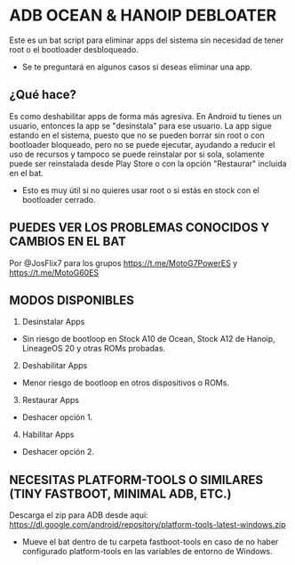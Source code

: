 # ADB OCEAN & HANOIP DEBLOATER
Este es un bat script para eliminar apps del sistema sin necesidad de tener root o el bootloader desbloqueado.
* Se te preguntará en algunos casos si deseas eliminar una app.

## ¿Qué hace?
Es como deshabilitar apps de forma más agresiva. En Android tu tienes un usuario, entonces la app se "desinstala" para ese usuario.
La app sigue estando en el sistema, puesto que no se pueden borrar sin root o con bootloader bloqueado, pero no se puede ejecutar, ayudando a reducir el uso de recursos y tampoco se puede reinstalar por si sola, solamente puede ser reinstalada desde Play Store o con la opción "Restaurar" incluida en el bat.
* Esto es muy útil si no quieres usar root o si estás en stock con el bootloader cerrado.

## PUEDES VER LOS PROBLEMAS CONOCIDOS Y CAMBIOS EN EL BAT
Por @JosFlix7 para los grupos https://t.me/MotoG7PowerES y https://t.me/MotoG60ES

## MODOS DISPONIBLES
1) Desinstalar Apps
* Sin riesgo de bootloop en Stock A10 de Ocean, Stock A12 de Hanoip, LineageOS 20 y otras ROMs probadas.
2) Deshabilitar Apps
* Menor riesgo de bootloop en otros dispositivos o ROMs.
3) Restaurar Apps
* Deshacer opción 1.
4) Habilitar Apps
* Deshacer opción 2.

## NECESITAS PLATFORM-TOOLS O SIMILARES (TINY FASTBOOT, MINIMAL ADB, ETC.)
Descarga el zip para ADB desde aquí: https://dl.google.com/android/repository/platform-tools-latest-windows.zip
* Mueve el bat dentro de tu carpeta fastboot-tools en caso de no haber configurado platform-tools en las variables de entorno de Windows.